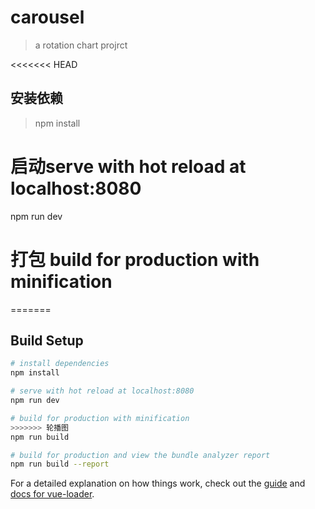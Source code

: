 # carousel

> a rotation chart projrct

<<<<<<< HEAD
## 安装依赖
> npm install

# 启动serve with hot reload at localhost:8080
npm run dev

# 打包  build for production with minification
=======
## Build Setup

``` bash
# install dependencies
npm install

# serve with hot reload at localhost:8080
npm run dev

# build for production with minification
>>>>>>> 轮播图
npm run build

# build for production and view the bundle analyzer report
npm run build --report
```

For a detailed explanation on how things work, check out the [guide](http://vuejs-templates.github.io/webpack/) and [docs for vue-loader](http://vuejs.github.io/vue-loader).
